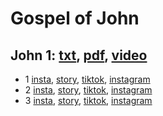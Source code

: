 # Gospel of John

## John 1: [txt](../../txts/John_1aarm.txt), [pdf](../../pdfs/John_1.pdf), [video](https://www.youtube.com/watch?v=e5XWfCTVugg)
- 1 [insta](../../insta/John/John1-1-insta-title.jpg), [story](../../stories/John/John1-1-insta-title-story.jpg), [tiktok](https://www.tiktok.com/@catholicvidbible/video/7049093391669284143), [instagram](https://www.instagram.com/p/CYZJLqgtUum/)
- 2 [insta](../../insta/John/John1-2-insta-title.jpg), [story](../../stories/John/John1-2-insta-title-story.jpg), [tiktok](https://www.tiktok.com/@catholicvidbible/), [instagram]()
- 3 [insta](../../insta/John/John1-3-insta-title.jpg), [story](../../stories/John/John1-3-insta-title-story.jpg), [tiktok](https://www.tiktok.com/@catholicvidbible/), [instagram]()
